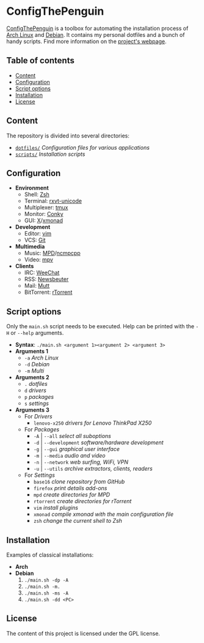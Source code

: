 # ConfigThePenguin
[ConfigThePenguin](https://github.com/sljrobin/ConfigThePenguin) is a toolbox for automating the installation process of [Arch Linux](https://www.archlinux.org/) and [Debian](https://www.debian.org/). It contains my personal dotfiles and a bunch of handy scripts. Find more information on the [project's webpage](https://sljrobin.org/work/configthepenguin).

## Table of contents
* [Content](https://github.com/sljrobin/ConfigThePenguin#content)
* [Configuration](https://github.com/sljrobin/ConfigThePenguin#configuration)
* [Script options](https://github.com/sljrobin/ConfigThePenguin#script-options)
* [Installation](https://github.com/sljrobin/ConfigThePenguin#installation)
* [License](https://github.com/sljrobin/ConfigThePenguin#license)

## Content
The repository is divided into several directories:
* [`dotfiles/`](/dotfiles/) _Configuration files for various applications_
* [`scripts/`](/scripts/) _Installation scripts_

## Configuration
* __Environment__
    * Shell: [Zsh](http://www.zsh.org/)
    * Terminal: [rxvt-unicode](http://software.schmorp.de/pkg/rxvt-unicode.html)
    * Multiplexer: [tmux](https://tmux.github.io/)
    * Monitor: [Conky](https://github.com/brndnmtthws/conky)
    * GUI: [X](http://www.x.org/wiki/)/[xmonad](http://xmonad.org/)
* __Development__
    * Editor: [vim](http://www.vim.org/)
    * VCS: [Git](https://git-scm.com/)
* __Multimedia__
    * Music: [MPD](http://www.musicpd.org/)/[ncmpcpp](http://rybczak.net/ncmpcpp/)
    * Video: [mpv](https://mpv.io/)
* __Clients__
    * IRC: [WeeChat](https://weechat.org/)
    * RSS: [Newsbeuter](http://newsbeuter.org/)
    * Mail: [Mutt](http://www.mutt.org/)
    * BitTorrent: [rTorrent](https://rakshasa.github.io/rtorrent/)

## Script options
Only the `main.sh` script needs to be executed. Help can be printed with the `-H` or `--help` arguments.
* __Syntax__: `./main.sh <argument 1><argument 2> <argument 3>`
* __Arguments 1__
    * `-a` _Arch Linux_
    * `-d` _Debian_
    * `-m` _Multi_
* __Arguments 2__
    * `.` _dotfiles_
    * `d` _drivers_
    * `p` _packages_
    * `s` _settings_
* __Arguments 3__
    * For _Drivers_
        * `lenovo-x250` _drivers for Lenovo ThinkPad X250_
    * For _Packages_
        * `-A` | `--all` _select all suboptions_
        * `-d` | `--development` _software/hardware development_
        * `-g` | `--gui` _graphical user interface_
        * `-m` | `--media` _audio and video_
        * `-n` | `--network` _web surfing, WiFi, VPN_
        * `-u` | `--utils` _archive extractors, clients, readers_
    * For _Settings_
        * `base16` _clone repository from GitHub_
        * `firefox` _print details add-ons_
        * `mpd` _create directories for MPD_
        * `rtorrent` _create directories for rTorrent_
        * `vim` _install plugins_
        * `xmonad` _compile xmonad with the main configuration file_
        * `zsh` _change the current shell to Zsh_

## Installation
Examples of classical installations:
* __Arch__
* __Debian__
    1. `./main.sh -dp -A`
    2. `./main.sh -m.`
    3. `./main.sh -ms -A`
    4. `./main.sh -dd <PC>`

## License
The content of this project is licensed under the GPL license.
